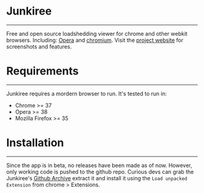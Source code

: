 # Junkiree
------ 

Free and open source loadshedding viewer for chrome and other webkit browsers. Including: [Opera](https://opera.com) and [chromium](http://chromiumproject.org). Visit the [project website](http://dineshkhadka.github.io) for screenshots and features.


# Requirements
------
 
Junkiree requires a mordern browser to run. It's tested to run in:
* Chrome >= 37
* Opera >= 38
* Mozilla Firefox >= 35 


# Installation
------

Since the app is in beta, no releases have been made as of now. However, only working code is pushed to the github repo. Curious devs can grab the Junkiree's [Github Archive](https://github.com/dineshkhadka/junkiree/archive/master.zip) extract it and install it using the `Load unpacked Extension` from chrome > Extensions.